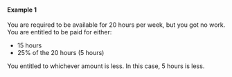 ####  Example 1

You are required to be available for 20 hours per week, but you got no work.
You are entitled to be paid for either:

  * 15 hours 
  * 25% of the 20 hours (5 hours) 

You entitled to whichever amount is less. In this case, 5 hours is less.

